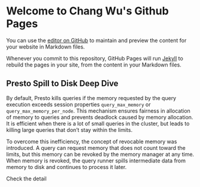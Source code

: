 # Welcome to Chang Wu's Github Pages

You can use the [editor on GitHub](https://github.com/VicoWu/big-data/edit/gh-pages/index.md) to maintain and preview the content for your website in Markdown files.

Whenever you commit to this repository, GitHub Pages will run [Jekyll](https://jekyllrb.com/) to rebuild the pages in your site, from the content in your Markdown files.

## Presto Spill to Disk Deep Dive

By default, Presto kills queries if the memory requested by the query execution exceeds session properties `query_max_memory` or `query_max_memory_per_node`. This mechanism ensures fairness in allocation of memory to queries and prevents deadlock caused by memory allocation. It is efficient when there is a lot of small queries in the cluster, but leads to killing large queries that don’t stay within the limits.

To overcome this inefficiency, the concept of revocable memory was introduced. A query can request memory that does not count toward the limits, but this memory can be revoked by the memory manager at any time. When memory is revoked, the query runner spills intermediate data from memory to disk and continues to process it later.

Check the detail



